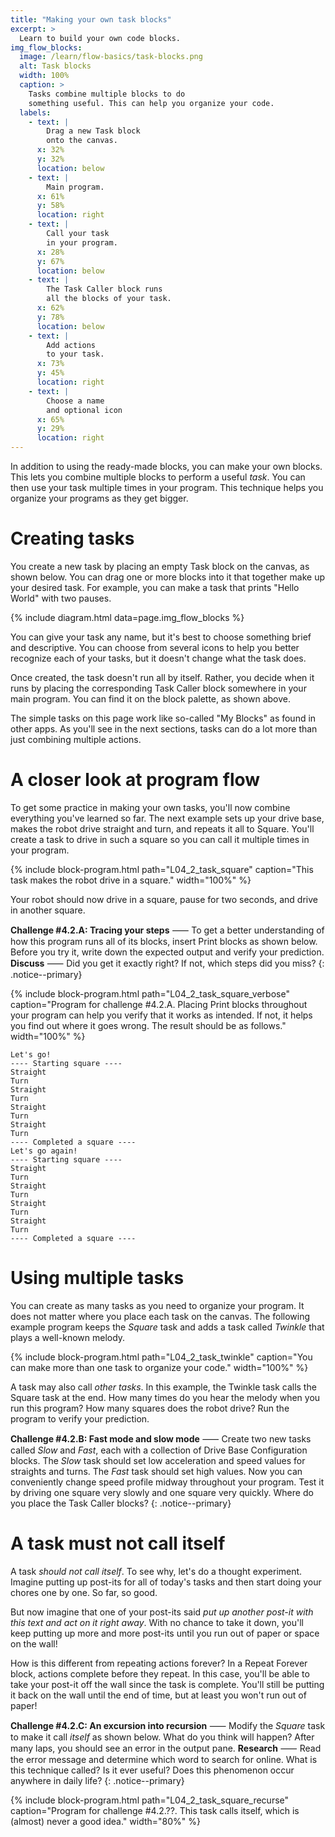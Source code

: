 ```yaml
---
title: "Making your own task blocks"
excerpt: >
  Learn to build your own code blocks.
img_flow_blocks:
  image: /learn/flow-basics/task-blocks.png
  alt: Task blocks
  width: 100%
  caption: >
    Tasks combine multiple blocks to do
    something useful. This can help you organize your code.
  labels:
    - text: |
        Drag a new Task block
        onto the canvas.
      x: 32%
      y: 32%
      location: below
    - text: |
        Main program.
      x: 61%
      y: 58%
      location: right
    - text: |
        Call your task
        in your program.
      x: 28%
      y: 67%
      location: below
    - text: |
        The Task Caller block runs
        all the blocks of your task.
      x: 62%
      y: 78%
      location: below
    - text: |
        Add actions 
        to your task.
      x: 73%
      y: 45%
      location: right
    - text: |
        Choose a name
        and optional icon
      x: 65%
      y: 29%
      location: right
---
```


In addition to using the ready-made blocks, you can make your own blocks. This
lets you combine multiple blocks to perform a useful _task_. You can then use
your task multiple times in your program.
This technique helps you organize your programs as they get bigger.

# Creating tasks

You create a new task by placing an empty Task block on the canvas, as shown
below. You can drag one or more blocks into it that together make up your
desired task. For example, you can make a task that prints "Hello World" with
two pauses.

{% include diagram.html data=page.img_flow_blocks %}

You can give your task any name, but it's best to choose something brief and
descriptive. You can choose from several icons to help you better recognize
each of your tasks, but it doesn't change what the task does.

Once created, the task doesn't run all by itself. Rather, you decide when it
runs by placing the corresponding Task Caller block somewhere in your main
program. You can find it on the block palette, as shown above.

The simple tasks on this page work like so-called "My Blocks" as found in other
apps. As you'll see in the next sections, tasks can do a lot more
than just combining multiple actions.

# A closer look at program flow

To get some practice in making your own tasks, you'll now combine everything
you've learned so far. The next example sets up your drive base, makes the
robot drive straight and turn, and repeats it all to Square. You'll
create a task to drive in such a square so you can call it multiple times in
your program.

{% include block-program.html
path="L04_2_task_square"
caption="This task makes the robot drive in a square."
width="100%"
%}

Your robot should now drive in a square, pause for two seconds, and drive in
another square.

**Challenge #4.2.A: Tracing your steps** ⸺  To get a better understanding of
how this program runs all of its blocks, insert Print blocks as shown below.
Before you try it, write down the expected output and verify your
prediction. **Discuss** ⸺ Did you get it exactly right? If not, which steps did
you miss?
{: .notice--primary}


{% include block-program.html
path="L04_2_task_square_verbose"
caption="Program for challenge #4.2.A. Placing Print blocks throughout your
program can help you verify that it works as intended. If not, it helps you
find out where it goes wrong. The result should be as follows."
width="100%"
%}

```
Let's go!
---- Starting square ----
Straight
Turn
Straight
Turn
Straight
Turn
Straight
Turn
---- Completed a square ----
Let's go again!
---- Starting square ----
Straight
Turn
Straight
Turn
Straight
Turn
Straight
Turn
---- Completed a square ----
```
# Using multiple tasks

You can create as many tasks as you need to organize your program. It does not
matter where you place each task on the canvas. The following example program
keeps the _Square_ task and adds a task called _Twinkle_ that plays a well-known
melody.

{% include block-program.html
path="L04_2_task_twinkle"
caption="You can make more than one task to organize your code."
width="100%"
%}

A task may also call _other tasks_. In this example, the Twinkle task calls the
Square task at the end. How many times do you hear the melody when you run this
program? How many squares does the robot drive? Run the program to verify your
prediction.

**Challenge #4.2.B: Fast mode and slow mode** ⸺ Create two new tasks called
_Slow_ and _Fast_, each with a collection of Drive Base Configuration blocks.
The _Slow_ task should set low acceleration and speed values for straights and
turns. The _Fast_ task should set high values. Now you can conveniently change
speed profile midway throughout your program. Test it by driving one square
very slowly and one square very quickly. Where do you place the Task Caller
blocks?
{: .notice--primary}

# A task must not call itself

A task _should not call itself_. To see why, let's do a thought experiment.
Imagine putting up post-its for all of today's tasks and
then start doing your chores one by one. So far, so good.

But now imagine that one of your post-its said _put up another post-it with
this text and act on it right away_. With no chance to take it down, you'll
keep putting up more and more post-its until you run out of paper or space on
the wall!

How is this different from repeating actions forever? In a Repeat Forever block,
actions complete before they repeat. In this case, you'll be able to take your
post-it off the wall since the task is complete. You'll still be putting it
back on the wall until the end of time, but at least you won't run out of
paper!

**Challenge #4.2.C: An excursion into recursion** ⸺ Modify the _Square_ task
to make it call _itself_ as shown below. What do you think will happen? After
many laps, you should see an error in the output pane. **Research** ⸺ Read the error message and determine which word to search for online. What is
this technique called? Is it ever useful? Does this phenomenon occur anywhere in daily life?
{: .notice--primary}


{% include block-program.html
path="L04_2_task_square_recurse"
caption="Program for challenge #4.2.??. This task calls itself, which is
(almost) never a good idea."
width="80%"
%}





